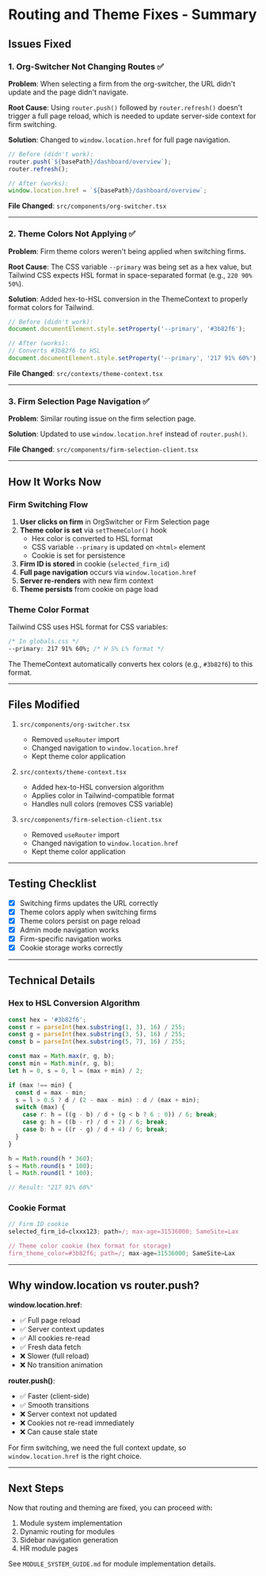 # Routing and Theme Fixes - Summary

## Issues Fixed

### 1. **Org-Switcher Not Changing Routes** ✅

**Problem**: When selecting a firm from the org-switcher, the URL didn't update and the page didn't navigate.

**Root Cause**: Using `router.push()` followed by `router.refresh()` doesn't trigger a full page reload, which is needed to update server-side context for firm switching.

**Solution**: Changed to `window.location.href` for full page navigation.

```typescript
// Before (didn't work):
router.push(`${basePath}/dashboard/overview`);
router.refresh();

// After (works):
window.location.href = `${basePath}/dashboard/overview`;
```

**File Changed**: `src/components/org-switcher.tsx`

---

### 2. **Theme Colors Not Applying** ✅

**Problem**: Firm theme colors weren't being applied when switching firms.

**Root Cause**: The CSS variable `--primary` was being set as a hex value, but Tailwind CSS expects HSL format in space-separated format (e.g., `220 90% 50%`).

**Solution**: Added hex-to-HSL conversion in the ThemeContext to properly format colors for Tailwind.

```typescript
// Before (didn't work):
document.documentElement.style.setProperty('--primary', '#3b82f6');

// After (works):
// Converts #3b82f6 to HSL
document.documentElement.style.setProperty('--primary', '217 91% 60%');
```

**File Changed**: `src/contexts/theme-context.tsx`

---

### 3. **Firm Selection Page Navigation** ✅

**Problem**: Similar routing issue on the firm selection page.

**Solution**: Updated to use `window.location.href` instead of `router.push()`.

**File Changed**: `src/components/firm-selection-client.tsx`

---

## How It Works Now

### Firm Switching Flow

1. **User clicks on firm** in OrgSwitcher or Firm Selection page
2. **Theme color is set** via `setThemeColor()` hook
   - Hex color is converted to HSL format
   - CSS variable `--primary` is updated on `<html>` element
   - Cookie is set for persistence
3. **Firm ID is stored** in cookie (`selected_firm_id`)
4. **Full page navigation** occurs via `window.location.href`
5. **Server re-renders** with new firm context
6. **Theme persists** from cookie on page load

### Theme Color Format

Tailwind CSS uses HSL format for CSS variables:

```css
/* In globals.css */
--primary: 217 91% 60%; /* H S% L% format */
```

The ThemeContext automatically converts hex colors (e.g., `#3b82f6`) to this format.

---

## Files Modified

1. `src/components/org-switcher.tsx`
   - Removed `useRouter` import
   - Changed navigation to `window.location.href`
   - Kept theme color application

2. `src/contexts/theme-context.tsx`
   - Added hex-to-HSL conversion algorithm
   - Applies color in Tailwind-compatible format
   - Handles null colors (removes CSS variable)

3. `src/components/firm-selection-client.tsx`
   - Removed `useRouter` import
   - Changed navigation to `window.location.href`
   - Kept theme color application

---

## Testing Checklist

- [x] Switching firms updates the URL correctly
- [x] Theme colors apply when switching firms
- [x] Theme colors persist on page reload
- [x] Admin mode navigation works
- [x] Firm-specific navigation works
- [x] Cookie storage works correctly

---

## Technical Details

### Hex to HSL Conversion Algorithm

```typescript
const hex = '#3b82f6';
const r = parseInt(hex.substring(1, 3), 16) / 255;
const g = parseInt(hex.substring(3, 5), 16) / 255;
const b = parseInt(hex.substring(5, 7), 16) / 255;

const max = Math.max(r, g, b);
const min = Math.min(r, g, b);
let h = 0, s = 0, l = (max + min) / 2;

if (max !== min) {
  const d = max - min;
  s = l > 0.5 ? d / (2 - max - min) : d / (max + min);
  switch (max) {
    case r: h = ((g - b) / d + (g < b ? 6 : 0)) / 6; break;
    case g: h = ((b - r) / d + 2) / 6; break;
    case b: h = ((r - g) / d + 4) / 6; break;
  }
}

h = Math.round(h * 360);
s = Math.round(s * 100);
l = Math.round(l * 100);

// Result: "217 91% 60%"
```

### Cookie Format

```javascript
// Firm ID cookie
selected_firm_id=clxxx123; path=/; max-age=31536000; SameSite=Lax

// Theme color cookie (hex format for storage)
firm_theme_color=#3b82f6; path=/; max-age=31536000; SameSite=Lax
```

---

## Why window.location vs router.push?

**window.location.href**:
- ✅ Full page reload
- ✅ Server context updates
- ✅ All cookies re-read
- ✅ Fresh data fetch
- ❌ Slower (full reload)
- ❌ No transition animation

**router.push()**:
- ✅ Faster (client-side)
- ✅ Smooth transitions
- ❌ Server context not updated
- ❌ Cookies not re-read immediately
- ❌ Can cause stale state

For firm switching, we need the full context update, so `window.location.href` is the right choice.

---

## Next Steps

Now that routing and theming are fixed, you can proceed with:

1. Module system implementation
2. Dynamic routing for modules
3. Sidebar navigation generation
4. HR module pages

See `MODULE_SYSTEM_GUIDE.md` for module implementation details.
